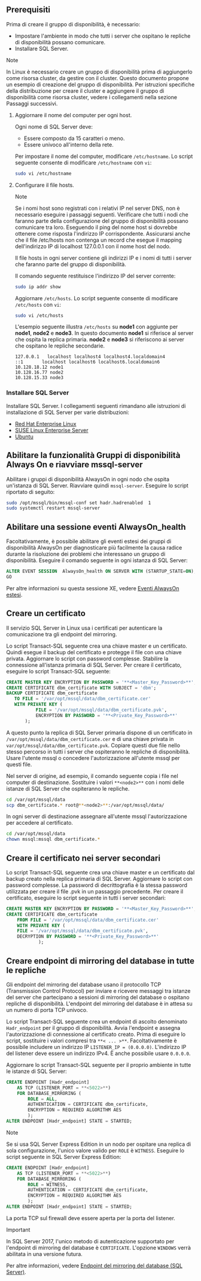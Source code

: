 ## <a name="prerequisites"></a>Prerequisiti

Prima di creare il gruppo di disponibilità, è necessario:

- Impostare l'ambiente in modo che tutti i server che ospitano le repliche di disponibilità possano comunicare.
- Installare SQL Server.

>[!NOTE]
>In Linux è necessario creare un gruppo di disponibilità prima di aggiungerlo come risorsa cluster, da gestire con il cluster. Questo documento propone un esempio di creazione del gruppo di disponibilità. Per istruzioni specifiche della distribuzione per creare il cluster e aggiungere il gruppo di disponibilità come risorsa cluster, vedere i collegamenti nella sezione Passaggi successivi.

1. Aggiornare il nome del computer per ogni host.

   Ogni nome di SQL Server deve:
   
   - Essere composto da 15 caratteri o meno.
   - Essere univoco all'interno della rete.
   
   Per impostare il nome del computer, modificare `/etc/hostname`. Lo script seguente consente di modificare `/etc/hostname` con `vi`:

   ```bash
   sudo vi /etc/hostname
   ```

2. Configurare il file hosts.

    >[!NOTE]
    >Se i nomi host sono registrati con i relativi IP nel server DNS, non è necessario eseguire i passaggi seguenti. Verificare che tutti i nodi che faranno parte della configurazione del gruppo di disponibilità possano comunicare tra loro. Eseguendo il ping del nome host si dovrebbe ottenere come risposta l'indirizzo IP corrispondente. Assicurarsi anche che il file /etc/hosts non contenga un record che esegue il mapping dell'indirizzo IP di localhost 127.0.0.1 con il nome host del nodo.
    >

   Il file hosts in ogni server contiene gli indirizzi IP e i nomi di tutti i server che faranno parte del gruppo di disponibilità. 

   Il comando seguente restituisce l'indirizzo IP del server corrente:

   ```bash
   sudo ip addr show
   ```

   Aggiornare `/etc/hosts`. Lo script seguente consente di modificare `/etc/hosts` con `vi`:

   ```bash
   sudo vi /etc/hosts
   ```

   L'esempio seguente illustra `/etc/hosts` su **node1** con aggiunte per **node1**, **node2** e **node3**. In questo documento **node1** si riferisce al server che ospita la replica primaria. **node2** e **node3** si riferiscono ai server che ospitano le repliche secondarie.

    ```
    127.0.0.1   localhost localhost4 localhost4.localdomain4
    ::1       localhost localhost6 localhost6.localdomain6
    10.128.18.12 node1
    10.128.16.77 node2
    10.128.15.33 node3
    ```

### <a name="install-sql-server"></a>Installare SQL Server

Installare SQL Server. I collegamenti seguenti rimandano alle istruzioni di installazione di SQL Server per varie distribuzioni: 

- [Red Hat Enterprise Linux](../linux/quickstart-install-connect-red-hat.md)
- [SUSE Linux Enterprise Server](../linux/quickstart-install-connect-suse.md)
- [Ubuntu](../linux/quickstart-install-connect-ubuntu.md)

## <a name="enable-alwayson-availability-groups-and-restart-mssql-server"></a>Abilitare la funzionalità Gruppi di disponibilità Always On e riavviare mssql-server

Abilitare i gruppi di disponibilità AlwaysOn in ogni nodo che ospita un'istanza di SQL Server. Riavviare quindi `mssql-server`. Eseguire lo script riportato di seguito:

```bash
sudo /opt/mssql/bin/mssql-conf set hadr.hadrenabled  1
sudo systemctl restart mssql-server
```

##  <a name="enable-an-alwayson_health-event-session"></a>Abilitare una sessione eventi AlwaysOn_health 

Facoltativamente, è possibile abilitare gli eventi estesi dei gruppi di disponibilità AlwaysOn per diagnosticare più facilmente la causa radice durante la risoluzione dei problemi che interessano un gruppo di disponibilità. Eseguire il comando seguente in ogni istanza di SQL Server: 

```SQL
ALTER EVENT SESSION  AlwaysOn_health ON SERVER WITH (STARTUP_STATE=ON);
GO
```

Per altre informazioni su questa sessione XE, vedere [Eventi AlwaysOn estesi](https://msdn.microsoft.com/library/dn135324.aspx).

## <a name="create-a-certificate"></a>Creare un certificato

Il servizio SQL Server in Linux usa i certificati per autenticare la comunicazione tra gli endpoint del mirroring. 

Lo script Transact-SQL seguente crea una chiave master e un certificato. Quindi esegue il backup del certificato e protegge il file con una chiave privata. Aggiornare lo script con password complesse. Stabilire la connessione all'istanza primaria di SQL Server. Per creare il certificato, eseguire lo script Transact-SQL seguente:

```SQL
CREATE MASTER KEY ENCRYPTION BY PASSWORD = '**<Master_Key_Password>**';
CREATE CERTIFICATE dbm_certificate WITH SUBJECT = 'dbm';
BACKUP CERTIFICATE dbm_certificate
   TO FILE = '/var/opt/mssql/data/dbm_certificate.cer'
   WITH PRIVATE KEY (
           FILE = '/var/opt/mssql/data/dbm_certificate.pvk',
           ENCRYPTION BY PASSWORD = '**<Private_Key_Password>**'
       );
```

A questo punto la replica di SQL Server primaria dispone di un certificato in `/var/opt/mssql/data/dbm_certificate.cer` e di una chiave privata in `var/opt/mssql/data/dbm_certificate.pvk`. Copiare questi due file nello stesso percorso in tutti i server che ospiteranno le repliche di disponibilità. Usare l'utente mssql o concedere l'autorizzazione all'utente mssql per questi file. 

Nel server di origine, ad esempio, il comando seguente copia i file nel computer di destinazione. Sostituire i valori `**<node2>**` con i nomi delle istanze di SQL Server che ospiteranno le repliche. 

```bash
cd /var/opt/mssql/data
scp dbm_certificate.* root@**<node2>**:/var/opt/mssql/data/
```

In ogni server di destinazione assegnare all'utente mssql l'autorizzazione per accedere al certificato.

```bash
cd /var/opt/mssql/data
chown mssql:mssql dbm_certificate.*
```

## <a name="create-the-certificate-on-secondary-servers"></a>Creare il certificato nei server secondari

Lo script Transact-SQL seguente crea una chiave master e un certificato dal backup creato nella replica primaria di SQL Server. Aggiornare lo script con password complesse. La password di decrittografia è la stessa password utilizzata per creare il file .pvk in un passaggio precedente. Per creare il certificato, eseguire lo script seguente in tutti i server secondari:

```SQL
CREATE MASTER KEY ENCRYPTION BY PASSWORD = '**<Master_Key_Password>**';
CREATE CERTIFICATE dbm_certificate
    FROM FILE = '/var/opt/mssql/data/dbm_certificate.cer'
    WITH PRIVATE KEY (
    FILE = '/var/opt/mssql/data/dbm_certificate.pvk',
    DECRYPTION BY PASSWORD = '**<Private_Key_Password>**'
            );
```

## <a name="create-the-database-mirroring-endpoints-on-all-replicas"></a>Creare endpoint di mirroring del database in tutte le repliche

Gli endpoint del mirroring del database usano il protocollo TCP (Transmission Control Protocol) per inviare e ricevere messaggi tra istanze del server che partecipano a sessioni di mirroring del database o ospitano repliche di disponibilità. L'endpoint del mirroring del database è in attesa su un numero di porta TCP univoco. 

Lo script Transact-SQL seguente crea un endpoint di ascolto denominato `Hadr_endpoint` per il gruppo di disponibilità. Avvia l'endpoint e assegna l'autorizzazione di connessione al certificato creato. Prima di eseguire lo script, sostituire i valori compresi tra `**< ... >**`. Facoltativamente è possibile includere un indirizzo IP `LISTENER_IP = (0.0.0.0)`. L'indirizzo IP del listener deve essere un indirizzo IPv4. È anche possibile usare `0.0.0.0`. 

Aggiornare lo script Transact-SQL seguente per il proprio ambiente in tutte le istanze di SQL Server: 

```SQL
CREATE ENDPOINT [Hadr_endpoint]
    AS TCP (LISTENER_PORT = **<5022>**)
    FOR DATABASE_MIRRORING (
        ROLE = ALL,
        AUTHENTICATION = CERTIFICATE dbm_certificate,
        ENCRYPTION = REQUIRED ALGORITHM AES
        );
ALTER ENDPOINT [Hadr_endpoint] STATE = STARTED;
```

>[!NOTE]
>Se si usa SQL Server Express Edition in un nodo per ospitare una replica di sola configurazione, l'unico valore valido per `ROLE` è `WITNESS`. Eseguire lo script seguente in SQL Server Express Edition:

```SQL
CREATE ENDPOINT [Hadr_endpoint]
    AS TCP (LISTENER_PORT = **<5022>**)
    FOR DATABASE_MIRRORING (
        ROLE = WITNESS,
        AUTHENTICATION = CERTIFICATE dbm_certificate,
        ENCRYPTION = REQUIRED ALGORITHM AES
        );
ALTER ENDPOINT [Hadr_endpoint] STATE = STARTED;
```

La porta TCP sul firewall deve essere aperta per la porta del listener.



>[!IMPORTANT]
>In SQL Server 2017, l'unico metodo di autenticazione supportato per l'endpoint di mirroring del database è `CERTIFICATE`. L'opzione `WINDOWS` verrà abilitata in una versione futura.

Per altre informazioni, vedere [Endpoint del mirroring del database (SQL Server)](https://msdn.microsoft.com/library/ms179511.aspx).


